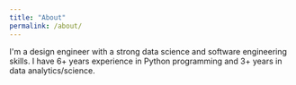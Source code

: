 ```yaml
---
title: "About"
permalink: /about/
---
```


I'm a design engineer with a strong data science and software engineering skills.
I have 6+ years experience in Python programming and  3+ years in data analytics/science.
